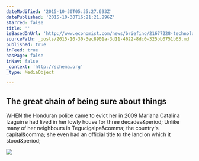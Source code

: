 ```yaml
---
dateModified: '2015-10-30T05:35:27.693Z'
datePublished: '2015-10-30T16:21:21.896Z'
starred: false
title: ''
isBasedOnUrl: 'http://www.economist.com/news/briefing/21677228-technology-behind-bitcoin-lets-people-who-do-not-know-or-trust-each-other-build-dependable?fsrc=scn/fb/te/pe/ed/blockchains'
sourcePath: _posts/2015-10-30-3ec8901a-3d11-4622-8dc0-325bb0751b63.md
published: true
inFeed: true
hasPage: false
inNav: false
_context: 'http://schema.org'
_type: MediaObject

---
```

<article style=""><h1>The great chain of being sure about things</h1><p>WHEN the Honduran police came to evict her in 2009 Mariana Catalina Izaguirre had lived in her lowly house for three decades&amp;period; Unlike many of her neighbours in Tegucigalpa&amp;comma; the country's capital&amp;comma; she even had an official title to the land on which it stood&amp;period;</p><img src="http://cdn.static-economist.com/sites/default/files/cf_images/images-magazine/2015/10/31/FB/20151031_FBD001_facebook.jpg" /></article>